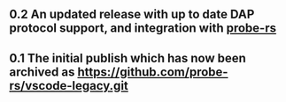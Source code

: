 ## 0.2 An updated release with up to date DAP protocol support, and integration with [probe-rs](https://github.com/probe-rs/probe-rs)

## 0.1 The initial publish which has now been archived as https://github.com/probe-rs/vscode-legacy.git

